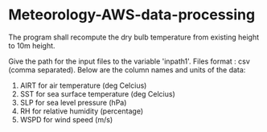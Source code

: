 # Meteorology-AWS-data-processing

The program shall recompute the dry bulb temperature from existing height to 10m height. 

Give the path for the input files to the variable 'inpath1'.
Files format : csv (comma separated).
Below are the column names and units of the data:
1. AIRT for air temperature (deg Celcius)
2. SST for sea surface temperature (deg Celcius)
3. SLP for sea level pressure (hPa)
4. RH for relative humidity (percentage)
5. WSPD for wind speed (m/s)
